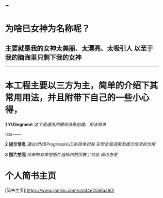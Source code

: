 # -

# 为啥已女神为名称呢？
## 主要就是我的女神太美丽、太漂亮、太吸引人 以至于我的脑海里只剩下我的女神 
-------------

# 本工程主要以三方为主，简单的介绍下其常用用法，并且附带下自己的一些小心得，

**1 YUSegment**
*这个是通用的横向滑条创建、用法简单*
```
代码~~~~
```

**2 提示信息**
*通过对MBProgressHUD的简单封装 实现全局调用及提示信息的作用*

**3 照片拍照**
*简单的对本地图片选择和拍照做了封装 调用方便*


# 个人简书主页
[简书主页][https://www.jianshu.com/u/dd4e2568aa80]

